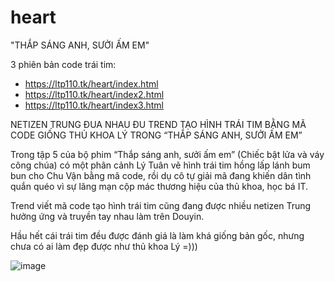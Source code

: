 # heart
"THẮP SÁNG ANH, SƯỞI ẤM EM"

3 phiên bản code trái tim:
+ https://ltp110.tk/heart/index.html
+ https://ltp110.tk/heart/index2.html
+ https://ltp110.tk/heart/index3.html

NETIZEN TRUNG ĐUA NHAU ĐU TREND TẠO HÌNH TRÁI TIM BẰNG MÃ CODE GIỐNG THỦ KHOA LÝ TRONG “THẮP SÁNG ANH, SƯỞI ẤM EM”

Trong tập 5 của bộ phim “Thắp sáng anh, sưởi ấm em” (Chiếc bật lửa và váy công chúa) có một phân cảnh Lý Tuân vẽ hình trái tim hồng lấp lánh bum bun cho Chu Vận bằng mã code, rồi dụ cô tự giải mã đang khiến dân tình quắn quéo vì sự lãng mạn cộp mác thương hiệu của thủ khoa, học bá IT. 

Trend viết mã code tạo hình trái tim cũng đang được nhiều netizen Trung hưởng ứng và truyền tay nhau làm trên Douyin.

Hầu hết cái trái tim đều được đánh giá là làm khá giống bản gốc, nhưng chưa có ai làm đẹp được như thủ khoa Lý =)))

![image](https://user-images.githubusercontent.com/90561566/200312019-23253543-ed2b-440f-bea9-b1879621758e.png)
